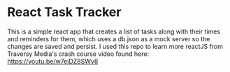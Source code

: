 # React Task Tracker
This is a simple react app that creates a list of tasks along with their times and reminders for them, which uses a db.json as a mock server so the changes are saved and persist. I used this repo to learn more reactJS from Traversy Media's crash course video found here: https://youtu.be/w7ejDZ8SWv8
